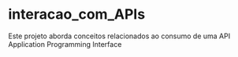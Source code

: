 # interacao_com_APIs
Este projeto aborda conceitos relacionados ao consumo de uma API Application Programming Interface
